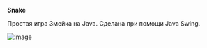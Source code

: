 **Snake**

Простая игра Змейка на Java. Сделана при помощи Java Swing.

![image](https://user-images.githubusercontent.com/78164285/129590553-5281c5e8-b542-4ebe-bea4-3b76f3e77ae6.png)
